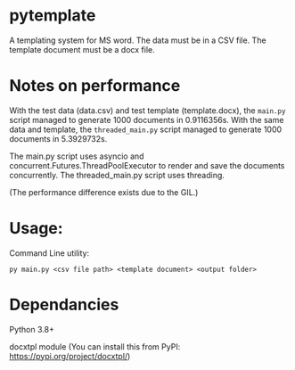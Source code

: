 # pytemplate
A templating system for MS word.
The data must be in a CSV file. The template document must be a docx file.

# Notes on performance
With the test data (data.csv) and test template (template.docx), the `main.py` script managed to generate 1000 documents in 0.9116356s.
With the same data and template, the `threaded_main.py` script managed to generate 1000 documents in 5.3929732s.

The main.py script uses asyncio and concurrent.Futures.ThreadPoolExecutor to render and save the documents concurrently. The threaded_main.py script uses threading.

(The performance difference exists due to the GIL.)

# Usage:
Command Line utility:
```
py main.py <csv file path> <template document> <output folder>
```
# Dependancies
Python 3.8+

docxtpl module (You can install this from PyPI: https://pypi.org/project/docxtpl/)




